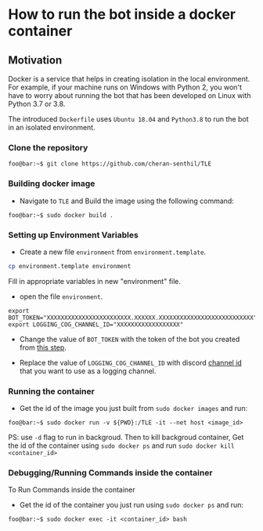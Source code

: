 # How to run the bot inside a docker container
## Motivation
Docker is a service that helps in creating isolation in the local environment. For example, if your machine runs on Windows with Python 2, you won't have to worry about running the bot that has been developed on Linux with Python 3.7  or 3.8.

The introduced `Dockerfile` uses `Ubuntu 18.04` and `Python3.8` to run the bot in an isolated environment.
### Clone the repository

```console
foo@bar:~$ git clone https://github.com/cheran-senthil/TLE
```

### Building docker image


- Navigate to `TLE` and Build the image using the following command:
```console
foo@bar:~$ sudo docker build .
```

### Setting up Environment Variables


- Create a new file `environment` from `environment.template`.

```bash
cp environment.template environment
```

Fill in appropriate variables in new "environment" file.


- open the file `environment`.
```console
export BOT_TOKEN="XXXXXXXXXXXXXXXXXXXXXXXX.XXXXXX.XXXXXXXXXXXXXXXXXXXXXXXXXXX"
export LOGGING_COG_CHANNEL_ID="XXXXXXXXXXXXXXXXXX"
```
- Change the value of `BOT_TOKEN` with the token of the bot you created from [this step](https://github.com/reactiflux/discord-irc/wiki/Creating-a-discord-bot-&-getting-a-token).

- Replace the value of `LOGGING_COG_CHANNEL_ID` with discord [channel id](https://support.discord.com/hc/en-us/articles/206346498-Where-can-I-find-my-User-Server-Message-ID-) that you want to use as a logging channel.

### Running the container


- Get the id of the image you just built from `sudo docker images` and run:

```console
foo@bar:~$ sudo docker run -v ${PWD}:/TLE -it --net host <image_id>
```

PS: use `-d` flag to run in backgroud. Then to kill backgroud container, Get the id of the container using `sudo docker ps` and run `sudo docker kill <container_id>`

### Debugging/Running Commands inside the container

To Run Commands inside the container

- Get the id of the container you just run using `sudo docker ps` and run:

```console
foo@bar:~$ sudo docker exec -it <container_id> bash
```
